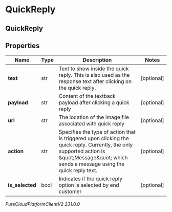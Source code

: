 # QuickReply

## QuickReply

## Properties

|Name | Type | Description | Notes|
|------------ | ------------- | ------------- | -------------|
| **text** | str | Text to show inside the quick reply. This is also used as the response text after clicking on the quick reply. | [optional] |
| **payload** | str | Content of the textback payload after clicking a quick reply | [optional] |
| **url** | str | The location of the image file associated with quick reply | [optional] |
| **action** | str | Specifies the type of action that is triggered upon clicking the quick reply. Currently, the only supported action is \&quot;Message\&quot; which sends a message using the quick reply text. | [optional] |
| **is_selected** | bool | Indicates if the quick reply option is selected by end customer | [optional] |



_PureCloudPlatformClientV2 231.0.0_
